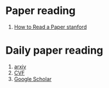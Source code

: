 # Paper reading

1. [How to Read a Paper stanford](https://web.stanford.edu/class/ee384m/Handouts/HowtoReadPaper.pdf)


# Daily paper reading

1. [arxiv](https://arxiv.org/list/cs.CV/new)
2. [CVF](https://openaccess.thecvf.com/menu)
3. [Google Scholar](https://scholar.google.com/scholar?hl=en&as_sdt=0,5&q=%22computer+vision%22&scisbd=1)
